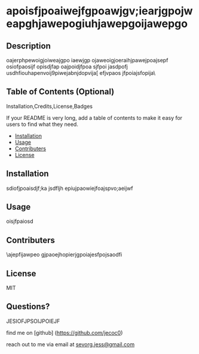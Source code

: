

# apoisfjpoaiwejfgpoawjgv;iearjgpojweapghjawepogiuhjawepgoijawepgo

## Description 

oajerphpewoigjoiweajgpo iaewjgp ojaweoigjoeraihjpawejpoajsepf osiofpaosijf opisdjfap oajpoidjfpoa sjfpoi jasdpofj usdhfiouhapenvoij9piwejabnjdopvija[ efjvpaos jfpoiajsfopija\


## Table of Contents (Optional)
Installation,Credits,License,Badges

If your README is very long, add a table of contents to make it easy for users to find what they need.

* [Installation](#installation)
* [Usage](#usage)
* [Contributers](#contributers)
* [License](#license)


## Installation

sdiofjpoaisdjf;ka jsdfljh epiujpaowiejfoajspvo;aeijwf


## Usage 

oisjfpaiosd


## Contributers

\ajepfijawpeo gjpaoejhopierjgpoiajesfpojsaodfi


## License

MIT


## Questions?
JESIOFJPSOIJPOIEJF


find me on [github] (https://github.com/jecoc0)


reach out to me via email at sevorg.jess@gmail.com


    